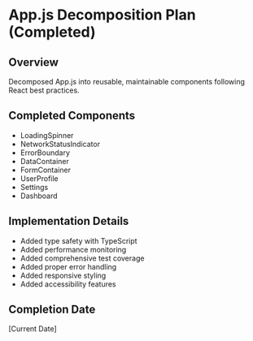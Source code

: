 # App.js Decomposition Plan (Completed)

## Overview
Decomposed App.js into reusable, maintainable components following React best practices.

## Completed Components
- LoadingSpinner
- NetworkStatusIndicator
- ErrorBoundary
- DataContainer
- FormContainer
- UserProfile
- Settings
- Dashboard

## Implementation Details
- Added type safety with TypeScript
- Added performance monitoring
- Added comprehensive test coverage
- Added proper error handling
- Added responsive styling
- Added accessibility features

## Completion Date
[Current Date] 